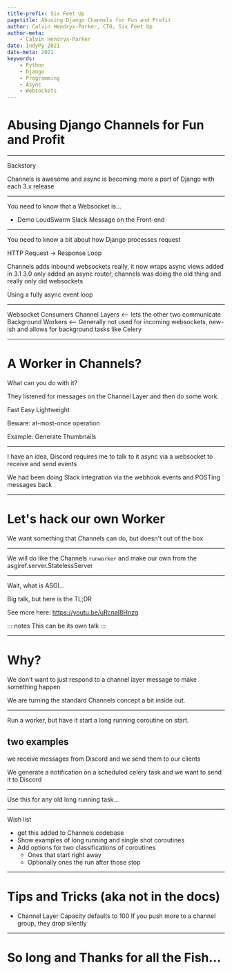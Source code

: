 ```yaml
---
title-prefix: Six Feet Up
pagetitle: Abusing Django Channels for Fun and Profit
author: Calvin Hendryx-Parker, CTO, Six Feet Up
author-meta:
    - Calvin Hendryx-Parker
date: IndyPy 2021
date-meta: 2021
keywords:
    - Python
    - Django
    - Programming
    - Async
    - Websockets
---
```


# Abusing Django Channels for Fun and Profit

---

Backstory

Channels is awesome and async is becoming more a part of Django with each 3.x release

---

You need to know that a Websocket is...

* Demo LoudSwarm Slack Message on the Front-end

---

You need to know a bit about how Django processes request

HTTP Request -> Response Loop

Channels adds inbound websockets 
    really, it now wraps async views added in 3.1
    3.0 only added an async router, channels was doing the old thing and really only did websockets

Using a fully async event loop

---

Websocket Consumers
Channel Layers  <-- lets the other two communicate
Background Workers <-- Generally not used for incoming websockets, new-ish and allows for background tasks like Celery

---

# A Worker in Channels?

What can you do with it?

They listened for messages on the Channel Layer and then do some work. 

Fast
Easy
Lightweight

Beware: at-most-once operation

Example: Generate Thumbnails

---

I have an idea, Discord requires me to talk to it async via a websocket to receive and send events

We had been doing Slack integration via the webhook events and POSTing messages back

---

# Let's hack our own Worker

We want something that Channels can do, but doesn't out of the box

---

We will do like the Channels `runworker` and make our own from the asgiref.server.StatelessServer

---

Wait, what is ASGI...

Big talk, but here is the TL;DR

See more here:
<https://youtu.be/uRcnaI8Hnzg>

::: notes
This can be its own talk
:::

---

# Why?

We don't want to just respond to a channel layer message to make something happen

We are turning the standard Channels concept a bit inside out.

---

Run a worker, but have it start a long running coroutine on start.

## two examples
we receive messages from Discord and we send them to our clients

We generate a notification on a scheduled celery task and we want to send it to Discord

---

Use this for any old long running task...

--- 

Wish list
* get this added to Channels codebase
* Show examples of long running and single shot coroutines
* Add options for two classifications of coroutines
    * Ones that start right away
    * Optionally ones the run after those stop

---

# Tips and Tricks (aka not in the docs)

* Channel Layer Capacity defaults to 100
    If you push more to a channel group, they drop silently
  

---

# So long and Thanks for all the Fish...

